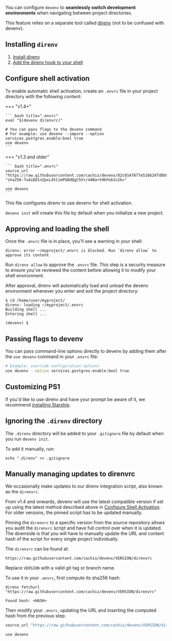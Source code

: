 You can configure ``devenv`` to **seamlessly switch development environments** when navigating between project directories.

This feature relies on a separate tool called [direnv](https://direnv.net) (not to be confused with devenv).

## Installing ``direnv``

1. [Install direnv](https://direnv.net/docs/installation.html#from-system-packages)
2. [Add the direnv hook to your shell](https://direnv.net/docs/hook.html)

## Configure shell activation

To enable automatic shell activation, create an `.envrc` file in your project directory with the following content:

=== "v1.4+"

    ``` bash title=".envrc"
    eval "$(devenv direnvrc)"

    # You can pass flags to the devenv command
    # For example: use devenv --impure --option services.postgres.enable:bool true
    use devenv
    ```

=== "v1.3 and older"

    ``` bash title=".envrc"
    source_url "https://raw.githubusercontent.com/cachix/devenv/82c0147677e510b247d8b9165c54f73d32dfd899/direnvrc" "sha256-7u4iDd1nZpxL4tCzmPG0dQgC5V+/44Ba+tHkPob1v2k="

    use devenv
    ```

This file configures direnv to use devenv for shell activation.

`devenv init` will create this file by default when you initialize a new project.

## Approving and loading the shell

Once the `.envrc` file is in place, you'll see a warning in your shell:

```
direnv: error ~/myproject/.envrc is blocked. Run `direnv allow` to approve its content
```

Run `direnv allow` to approve the `.envrc` file. This step is a security measure to ensure you've reviewed the content before allowing it to modify your shell environment.

After approval, direnv will automatically load and unload the devenv environment whenever you enter and exit the project directory:

```shell-session
$ cd /home/user/myproject/
direnv: loading ~/myproject/.envrc
Building shell ...
Entering shell ...

(devenv) $
```

## Passing flags to devenv

You can pass command-line options directly to devenv by adding them after the `use devenv` command in your `.envrc` file:

```bash
# Example: override configuration options
use devenv --option services.postgres.enable:bool true
```

## Customizing PS1

If you'd like to use direnv and have your prompt be aware of it,
we recommend [installing Starship](https://starship.rs/guide/).

## Ignoring the `.direnv` directory

The `.direnv` directory will be added to your `.gitignore` file by default when you run `devenv init`.

To add it manually, run:

```shell-session
echo ".direnv" >> .gitignore
```

## Manually managing updates to direnvrc

We occasionally make updates to our direnv integration script, also known as the `direnvrc`.

From v1.4 and onwards, devenv will use the latest compatible version if set up using the latest method described above in [Configure Shell Activation](#configure-shell-activation).
For older versions, the pinned script has to be updated manually.

Pinning the `direnvrc` to a specific version from the source repository allows you audit the `direnvrc` script and have full control over when it is updated.
The downside is that you will have to manually update the URL and content hash of the script for every single project individually.

<!-- We strongly recommend using the approach that supports automated upgrades described in [Configure Shell Activation](#configure-shell-activation). -->

The `direnvrc` can be found at:

```text
https://raw.githubusercontent.com/cachix/devenv/VERSION/direnvrc
```

Replace `VERSION` with a valid git tag or branch name.

To use it in your `.envrc`, first compute its sha256 hash:

```shell-session
direnv fetchurl "https://raw.githubusercontent.com/cachix/devenv/VERSION/direnvrc"
```
```shell-session
Found hash: <HASH>
```

Then modify your `.envrc`, updating the URL and inserting the computed hash from the previous step:

```bash
source_url "https://raw.githubusercontent.com/cachix/devenv/VERSION/direnvrc" "<HASH>"

use devenv
```
